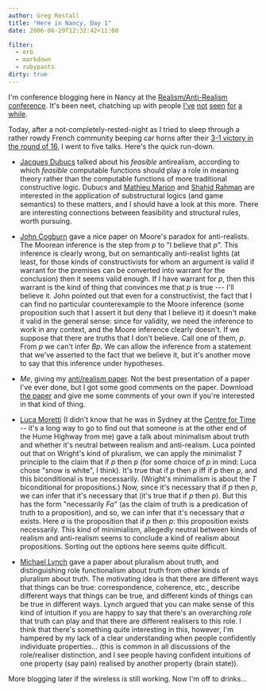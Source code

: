 ```yaml
---
author: Greg Restall
title: "Here in Nancy, Day 1"
date: 2006-06-29T12:32:42+11:00

filter:
  - erb
  - markdown
  - rubypants
dirty: true
---
```


I'm conference blogging here in Nancy at the [Realism/Anti-Realism conference](http://www.univ-nancy2.fr/poincare/colloques/AR06/eindex.htm).  It's been neet, chatching up with people [I've](http://www.nd.edu/~ndphilo/faculty/pva.htm) [not](http://www-ihpst.univ-paris1.fr/rub.php?lng=en&cat=_insti&rub=r04&srub=01&ssrub=10&m2rub=0) [seen](http://www.philosophy.leeds.ac.uk/Staff/SS/index.htm) [for](http://www.uni-leipzig.de/~logik/wansing/wansing.html) [a](http://www.st-andrews.ac.uk/~slr/read.html) [while](http://www.filosofie.leidenuniv.nl/index.php3?m=39&c=36).  

Today, after a not-completely-rested-night as I tried to sleep through a rather rowdy French community beeping car horns after their [3-1 victory in the round of 16](http://www.theworldgame.com.au/home/index.php?pid=st&cid=72781), I went to five talks.  Here's the quick run-down.

* [Jacques Dubucs](http://www-ihpst.univ-paris1.fr/rub.php?lng=en&cat=_insti&rub=r03&srub=01&ssrub=12&sssrub=01&m2rub=2) talked about his *feasible* antirealism, according to which *feasible* computable functions should play a role in meaning theory rather than the computable functions of more traditional constructive logic.  Dubucs and [Mathieu Marion](http://www.er.uqam.ca/nobel/philuqam/dept/page_perso.php?id=32) and [Shahid Rahman](http://stl.recherche.univ-lille3.fr/sitespersonnels/rahman/accueilrahman.html) are interested in the application of substructural logics (and game semantics) to these matters, and I should have a look at this more.  There are interesting connections between feasibility and structural rules, worth pursuing.

* [John Cogburn](http://www.artsci.lsu.edu/phil/phil1/cogburn/index.html) gave a nice paper on Moore's paradox for anti-realists.  The Moorean inference is the step from *p* to "I believe that *p*".  This inference is clearly wrong, but on semantically anti-realist lights (at least, for those kinds of constructivists for whom an argument is valid if warrant for the premises can be converted into warrant for the conclusion) then it seems valid enough.  If I have warrant for *p*, then this warrant is the kind of thing that convinces me that *p* is true --- I'll believe it.  John pointed out that even for a constructivist, the fact that I can find no particular counterexample to the Moore inference (some proposition such that I assert it but deny that I believe it) it doesn't make it valid in the general sense: since for validity, we need the inference to work in any context, and the Moore inference clearly doesn't.  If we suppose that there are truths that I don't believe.  Call one of them, *p*. From *p* we can't infer *Bp*.  We can allow the inference from a statement that we've asserted to the fact that we believe it, but it's another move to say that this inference under hypotheses.

* *Me*, giving my [anti/realism paper](http://consequently.org/writing/antirealist).  Not the best presentation of a paper I've ever done, but I got some good comments on the paper.  Download [the paper](http://consequently/writing/antirealism) and give me some comments of your own if you're interested in that kind of thing.

* [Luca Moretti](http://www.lucamoretti.org/) (I didn't know that he was in Sydney at the [Centre for Time](http://www.usyd.edu.au/time) -- it's a long way to go to find out that someone is at the other end of the Hume Highway from me) gave a talk about minimalism about truth and whether it's neutral between realism and anti-realism.  Luca pointed out that on Wright's kind of pluralism, we can apply the minimalist *T* principle to the claim that if *p* then *p* (for some choice of *p* in mind: Luca chose "snow is white", I think).  It's true that if *p* then *p* iff if *p* then *p*, and this biconditional is true necessarily.  (Wright's minimalism is about the *T* biconditional for propositions.)  Now, since it's necessary that if *p* then *p*, we can infer that it's necessary that (it's true that if *p* then *p*).  But this has the form "necessarily *Fa*" (as the claim of truth is a predication of truth to a proposition), and so, we can infer that it's necessary that *a* exists.  Here *a* is the proposition that if *p* then *p*: this proposition exists necessarily.  This kind of minimialism, allegedly neutral between kinds of realism and anti-realism seems to conclude a kind of realism about propositions.  Sorting out the options here seems quite difficult.

* [Michael Lynch](http://www.philosophy.uconn.edu/department/lynch/lynch.htm) gave a paper about pluralism about truth, and distinguishing role functionalism about truth from other kinds of pluralism about truth.  The motivating idea is that there are different ways that things can be true: correspondence, coherence, etc., describe different ways that things can be true, and different kinds of things can be true in different ways.  Lynch argued that you can make sense of this kind of intuition if you are happy to say that there's an overarching *role* that truth can play and that there are different realisers to this role.  I think that there's something quite interesting in this, however, I'm hampered by my lack of a clear understanding when people confidently individuate properties... (this is common in all discussions of the role/realiser distinction, and I see people having confident intuitions of one property (say pain) realised by another property (brain state)).

More blogging later if the wireless is still working. Now I'm off to drinks...
